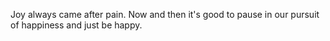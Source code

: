 Joy always came after pain.
Now and then it's good to pause in our pursuit of happiness and just be happy.
